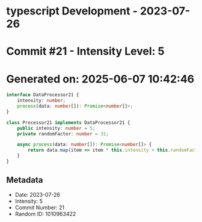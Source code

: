 ﻿# typescript Development - 2023-07-26
# Commit #21 - Intensity Level: 5
# Generated on: 2025-06-07 10:42:46
```typescript
interface DataProcessor21 {
    intensity: number;
    process(data: number[]): Promise<number[]>;
}

class Processor21 implements DataProcessor21 {
    public intensity: number = 5;
    private randomFactor: number = 31;

    async process(data: number[]): Promise<number[]> {
        return data.map(item => item * this.intensity + this.randomFactor);
    }
}
```
## Metadata
- Date: 2023-07-26
- Intensity: 5
- Commit Number: 21
- Random ID: 1010963422
